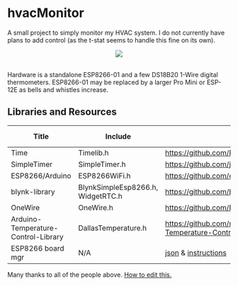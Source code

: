 # hvacMonitor
A small project to simply monitor my HVAC system. I do not currently have plans to add control (as the t-stat seems to handle this fine on its own).<br>
<p align="center"><img src="http://i.imgur.com/U9lY9Yu.png"/></p>
<br>
Hardware is a standalone ESP8266-01 and a few DS18B20 1-Wire digital thermometers. ESP8266-01 may be replaced by a larger Pro Mini or ESP-12E as bells and whistles increase.

## Libraries and Resources

Title | Include | Link | w/ IDE?
------|---------|------|----------
Time | Timelib.h | https://github.com/PaulStoffregen/Time
SimpleTimer | SimpleTimer.h | https://github.com/jfturcot/SimpleTimer | No
ESP8266/Arduino | ESP8266WiFi.h | https://github.com/esp8266/Arduino | No
blynk-library | BlynkSimpleEsp8266.h, WidgetRTC.h | https://github.com/blynkkk/blynk-library | No
OneWire | OneWire.h | https://github.com/PaulStoffregen/OneWire
Arduino-Temperature-Control-Library | DallasTemperature.h | https://github.com/milesburton/Arduino-Temperature-Control-Library
ESP8266 board mgr | N/A | [json](http://arduino.esp8266.com/stable/package_esp8266com_index.json) & [instructions](https://github.com/esp8266/Arduino#installing-with-boards-manager) | No

Many thanks to all of the people above. [How to edit this.](https://guides.github.com/features/mastering-markdown/)
